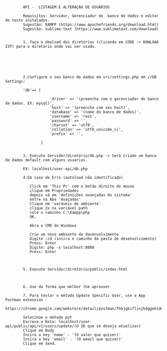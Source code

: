             API -  LISTAGEM E ALTERAÇÃO DE USUÁRIOS
            
            Requisitos: Servidor, Gerenciador de  banco de dados e editor de texto instalados.
            Sugestão: XAMPP (https://www.apachefriends.org/download.html)
            Sugestão: Sublime-text (https://www.sublimetext.com/download)


            1. faça o dowload dos diretórios (clicando em CODE -> DOWLOAD ZIP) para o diretório onde vai ser usado.

            
               
               
        

            2.Configure o seu banco de dados em src/settings.php em //DB Settings:

            'db'=> [

                        'driver' => '(preencha com o gerenciador de banco de dados. EX: mysql)',
                        'host' => '(preencha com seu host)',
                        'database' => '(nome do banco de dados)',
                        'username' => 'root',
                        'password' => '',
                        'charset' => 'utf8',
                        'collation' => 'utf8_unicode_ci',
                        'prefix' => '',

                    ]

             
            3. Execute Servidor/diretório/db.php -> Será Criado um banco de dados default com alguns usuarios.

            EX: localhost/user-api/db.php

            4.Em caso de Erro (autoload não identificado)
            
               Click em 'This Pc' com o botão direito do mouse
               clique em Propriedades
               depois vá em 'definições avançadas do sistema'
               entre na Aba 'Avaçadas'
               Clique em 'varáveis de ambiente'
               clique 2x na variável path
               cole o caminho C:\Xampp\php
               OK.
               
               Abra o CMD do Windows
               
               Crie um novo ambiente de desenvolvimento
               Digite :cd (insira o caminho da pasta de desenvolvimento) 
               Press: Enter
               Digite: php -s localhost:8080
               Press: Enter
               
               

            5. Execute Servidor/diretório/public/index.html 



            6. Use da forma que melhor lhe aprouver
            
            7. Para testar o método Update Specific User, use a App Postman extension - 
            https://chrome.google.com/webstore/detail/postman/fhbjgbiflinjbdggehcddcbncdddomop
            
            Selecinoe o método put
            Escreva a Rota: localhost/user-api/public/api/v1/users/update/(O ID que se deseja atualizar)
            Clique em Body
            Insira a key 'nome' - '(O valor que quiser)' 
            Insira a key 'email' - '(O email que quiser)'
            Clique em Send.



